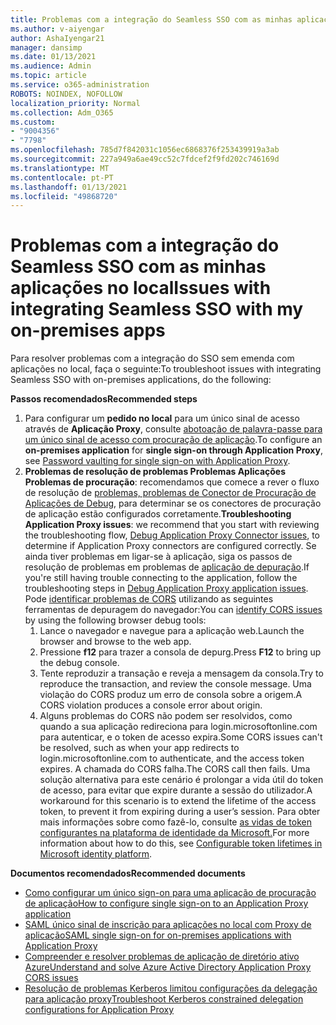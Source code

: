 ```yaml
---
title: Problemas com a integração do Seamless SSO com as minhas aplicações no local
ms.author: v-aiyengar
author: AshaIyengar21
manager: dansimp
ms.date: 01/13/2021
ms.audience: Admin
ms.topic: article
ms.service: o365-administration
ROBOTS: NOINDEX, NOFOLLOW
localization_priority: Normal
ms.collection: Adm_O365
ms.custom:
- "9004356"
- "7798"
ms.openlocfilehash: 785d7f842031c1056ec6868376f253439919a3ab
ms.sourcegitcommit: 227a949a6ae49cc52c7fdcef2f9fd202c746169d
ms.translationtype: MT
ms.contentlocale: pt-PT
ms.lasthandoff: 01/13/2021
ms.locfileid: "49868720"
---
```

# <a name="issues-with-integrating-seamless-sso-with-my-on-premises-apps"></a><span data-ttu-id="a5866-102">Problemas com a integração do Seamless SSO com as minhas aplicações no local</span><span class="sxs-lookup"><span data-stu-id="a5866-102">Issues with integrating Seamless SSO with my on-premises apps</span></span>

<span data-ttu-id="a5866-103">Para resolver problemas com a integração do SSO sem emenda com aplicações no local, faça o seguinte:</span><span class="sxs-lookup"><span data-stu-id="a5866-103">To troubleshoot issues with integrating Seamless SSO with on-premises applications, do the following:</span></span>

<span data-ttu-id="a5866-104">**Passos recomendados**</span><span class="sxs-lookup"><span data-stu-id="a5866-104">**Recommended steps**</span></span>

1. <span data-ttu-id="a5866-105">Para configurar um **pedido no local** para um único sinal de acesso através de **Aplicação Proxy**, consulte [abotoação de palavra-passe para um único sinal de acesso com procuração de aplicação](https://docs.microsoft.com/azure/active-directory/manage-apps/application-proxy-configure-single-sign-on-password-vaulting).</span><span class="sxs-lookup"><span data-stu-id="a5866-105">To configure an **on-premises application** for **single sign-on through Application Proxy**, see [Password vaulting for single sign-on with Application Proxy](https://docs.microsoft.com/azure/active-directory/manage-apps/application-proxy-configure-single-sign-on-password-vaulting).</span></span>
1. <span data-ttu-id="a5866-106">**Problemas de resolução de problemas Problemas Aplicações Problemas de procuração**: recomendamos que comece a rever o fluxo de resolução de [problemas, problemas de Conector de Procuração de Aplicações de Debug](https://docs.microsoft.com/azure/active-directory/manage-apps/application-proxy-debug-connectors), para determinar se os conectores de procuração de aplicação estão configurados corretamente.</span><span class="sxs-lookup"><span data-stu-id="a5866-106">**Troubleshooting Application Proxy issues**: we recommend that you start with reviewing the troubleshooting flow, [Debug Application Proxy Connector issues](https://docs.microsoft.com/azure/active-directory/manage-apps/application-proxy-debug-connectors), to determine if Application Proxy connectors are configured correctly.</span></span> <span data-ttu-id="a5866-107">Se ainda tiver problemas em ligar-se à aplicação, siga os passos de resolução de problemas em problemas de [aplicação de depuração](https://docs.microsoft.com/azure/active-directory/manage-apps/application-proxy-debug-apps).</span><span class="sxs-lookup"><span data-stu-id="a5866-107">If you're still having trouble connecting to the application, follow the troubleshooting steps in [Debug Application Proxy application issues](https://docs.microsoft.com/azure/active-directory/manage-apps/application-proxy-debug-apps).</span></span> <span data-ttu-id="a5866-108">Pode [identificar problemas de CORS](https://docs.microsoft.com/azure/active-directory/manage-apps/application-proxy-understand-cors-issues#understand-and-identify-cors-issues) utilizando as seguintes ferramentas de depuragem do navegador:</span><span class="sxs-lookup"><span data-stu-id="a5866-108">You can [identify CORS issues](https://docs.microsoft.com/azure/active-directory/manage-apps/application-proxy-understand-cors-issues#understand-and-identify-cors-issues) by using the following browser debug tools:</span></span>
    1. <span data-ttu-id="a5866-109">Lance o navegador e navegue para a aplicação web.</span><span class="sxs-lookup"><span data-stu-id="a5866-109">Launch the browser and browse to the web app.</span></span>
    1. <span data-ttu-id="a5866-110">Pressione **f12** para trazer a consola de depurg.</span><span class="sxs-lookup"><span data-stu-id="a5866-110">Press **F12** to bring up the debug console.</span></span>
    1. <span data-ttu-id="a5866-111">Tente reproduzir a transação e reveja a mensagem da consola.</span><span class="sxs-lookup"><span data-stu-id="a5866-111">Try to reproduce the transaction, and review the console message.</span></span> <span data-ttu-id="a5866-112">Uma violação do CORS produz um erro de consola sobre a origem.</span><span class="sxs-lookup"><span data-stu-id="a5866-112">A CORS violation produces a console error about origin.</span></span>
    1. <span data-ttu-id="a5866-113">Alguns problemas do CORS não podem ser resolvidos, como quando a sua aplicação redireciona para login.microsoftonline.com para autenticar, e o token de acesso expira.</span><span class="sxs-lookup"><span data-stu-id="a5866-113">Some CORS issues can't be resolved, such as when your app redirects to login.microsoftonline.com to authenticate, and the access token expires.</span></span> <span data-ttu-id="a5866-114">A chamada do CORS falha.</span><span class="sxs-lookup"><span data-stu-id="a5866-114">The CORS call then fails.</span></span> <span data-ttu-id="a5866-115">Uma solução alternativa para este cenário é prolongar a vida útil do token de acesso, para evitar que expire durante a sessão do utilizador.</span><span class="sxs-lookup"><span data-stu-id="a5866-115">A workaround for this scenario is to extend the lifetime of the access token, to prevent it from expiring during a user’s session.</span></span> <span data-ttu-id="a5866-116">Para obter mais informações sobre como fazê-lo, consulte [as vidas de token configurantes na plataforma de identidade da Microsoft.](https://docs.microsoft.com/azure/active-directory/develop/active-directory-configurable-token-lifetimes)</span><span class="sxs-lookup"><span data-stu-id="a5866-116">For more information about how to do this, see [Configurable token lifetimes in Microsoft identity platform](https://docs.microsoft.com/azure/active-directory/develop/active-directory-configurable-token-lifetimes).</span></span>

<span data-ttu-id="a5866-117">**Documentos recomendados**</span><span class="sxs-lookup"><span data-stu-id="a5866-117">**Recommended documents**</span></span>

- [<span data-ttu-id="a5866-118">Como configurar um único sign-on para uma aplicação de procuração de aplicação</span><span class="sxs-lookup"><span data-stu-id="a5866-118">How to configure single sign-on to an Application Proxy application</span></span>](https://docs.microsoft.com/azure/active-directory/manage-apps/application-proxy-config-sso-how-to)
- [<span data-ttu-id="a5866-119">SAML único sinal de inscrição para aplicações no local com Proxy de aplicação</span><span class="sxs-lookup"><span data-stu-id="a5866-119">SAML single sign-on for on-premises applications with Application Proxy</span></span>](https://docs.microsoft.com/azure/active-directory/manage-apps/application-proxy-configure-single-sign-on-on-premises-apps)
- [<span data-ttu-id="a5866-120">Compreender e resolver problemas de aplicação de diretório ativo Azure</span><span class="sxs-lookup"><span data-stu-id="a5866-120">Understand and solve Azure Active Directory Application Proxy CORS issues</span></span>](https://docs.microsoft.com/azure/active-directory/manage-apps/application-proxy-understand-cors-issues#solutions-for-application-proxy-cors-issues)
- [<span data-ttu-id="a5866-121">Resolução de problemas Kerberos limitou configurações da delegação para aplicação proxy</span><span class="sxs-lookup"><span data-stu-id="a5866-121">Troubleshoot Kerberos constrained delegation configurations for Application Proxy</span></span>](https://docs.microsoft.com/azure/active-directory/manage-apps/application-proxy-back-end-kerberos-constrained-delegation-how-to)